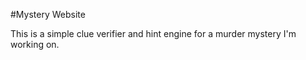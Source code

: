 #Mystery Website

This is a simple clue verifier and hint engine for a murder mystery I'm working on.
